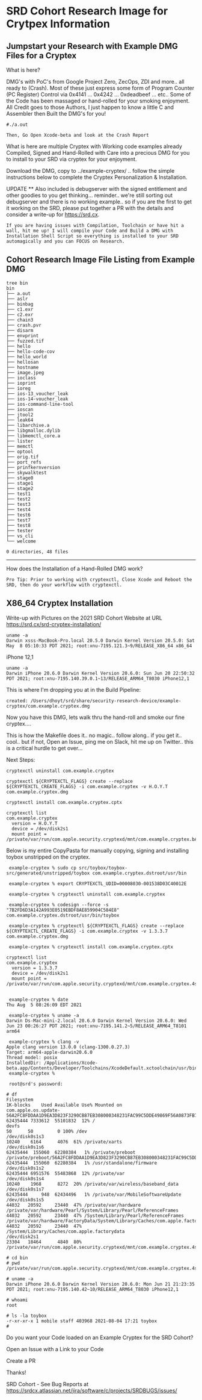 # SRD Cohort Research Image for Crytpex Information

Jumpstart your Research with Example DMG Files for a Cryptex
-----------
What is here?

DMG's with PoC's from Google Project Zero, ZecOps, ZDI and more.. all ready to (Crash). Most of these just express some form of Program Counter (PC Register) Control via 0x4141 ... 0x4242 ... 0xdeadbeef ... etc.. Some of the Code has been massaged or hand-rolled for your smoking enjoyment. All Credit goes to those Authors, I just happen to know a little C and Assembler then Built the DMG's for you!

```
#./a.out

Then, Go Open Xcode-beta and look at the Crash Report
```
What is here are multiple Cryptex with Working code examples already Compiled, Signed and Hand-Rolled with Care into a precious DMG for you to install to your SRD via cryptex for your enjoyment. 

Download the DMG, copy to ../example-cryptex/ .. follow the simple instructions below to complete the Cryptex Personalization & Installation.

UPDATE ** Also included is debugserver with the signed entitlement and other goodies to you get thinking... reminder.. we're still sorting out debugserver and there is no working example.. so if you are the first to get it working on the SRD, please put together a PR with the details and consider a write-up for https://srd.cx.

```
If you are having issues with Compilation, Toolchain or have hit a wall, hit me up! I will compile your Code and Build a DMG with Installation Shell Script so everything is installed to your SRD automagically and you can FOCUS on Research.
```
Cohort Research Image File Listing from Example DMG
-----
```
tree bin
bin
├── a.out
├── aslr
├── binbag
├── c1.exr
├── c2.exr
├── chain3
├── crash.pvr
├── disarm
├── envprint
├── fuzzed.tif
├── hello
├── hello-code-cov
├── hello_world
├── hellosan
├── hostname
├── image.jpeg
├── ioclass
├── ioprint
├── ioreg
├── ios-13_voucher_leak
├── ios-14-voucher_leak
├── ios-command-line-tool
├── ioscan
├── jtool2
├── leak64
├── libarchive.a
├── libgmalloc.dylib
├── libmemctl_core.a
├── lister
├── memctl
├── optool
├── orig.tif
├── port_refs
├── prinfkernversion
├── skywalktest
├── stage0
├── stage1
├── stage2
├── test1
├── test2
├── test3
├── test4
├── test6
├── test7
├── test8
├── tester
├── vs_cli
└── welcome

0 directories, 48 files
```

-------------
How does the Installation of a Hand-Rolled DMG work?
```
Pro Tip: Prior to working with cryptexctl, Close Xcode and Reboot the SRD, then do your workflow with cryptexctl. 
```
X86_64 Cryptex Installation 
------
Write-up with Pictures on the 2021 SRD Cohort Website at URL https://srd.cx/srd-cryptex-installation/ 
```
uname -a
Darwin xsss-MacBook-Pro.local 20.5.0 Darwin Kernel Version 20.5.0: Sat May  8 05:10:33 PDT 2021; root:xnu-7195.121.3~9/RELEASE_X86_64 x86_64
```
iPhone 12,1
```
uname -a
Darwin iPhone 20.6.0 Darwin Kernel Version 20.6.0: Sun Jun 20 22:50:32 PDT 2021; root:xnu-7195.140.39.0.1~13/RELEASE_ARM64_T8030 iPhone12,1
```
This is where I'm dropping you at in the Build Pipeline:
```
created: /Users/dhoyt/srd/share/security-research-device/example-cryptex/com.example.cryptex.dmg
```
Now you have this DMG, lets walk thru the hand-roll and smoke our fine cryptex.... 

This is how the Makefile does it.. no magic.. follow along.. if you get it.. cool.. but if not, Open an Issue, ping me on Slack, hit me up on Twitter.. this is a critical hurdle to get over...

Next Steps:
```
cryptexctl uninstall com.example.cryptex 
```
```
cryptexctl ${CRYPTEXCTL_FLAGS} create --replace ${CRYPTEXCTL_CREATE_FLAGS} -i com.example.cryptex -v H.O.Y.T com.example.cryptex.dmg
```
```
cryptexctl install com.example.cryptex.cptx 
```
```
cryptexctl list                            
com.example.cryptex
  version = H.O.Y.T
  device = /dev/disk2s1
  mount point = /private/var/run/com.apple.security.cryptexd/mnt/com.example.cryptex.bAa5aS
```
Below is my entire CopyPasta for manually copying, signing and installing toybox unstripped on the cryptex.
```
 example-cryptex % sudo cp src/toybox/toybox-src/generated/unstripped/toybox com.example.cryptex.dstroot/usr/bin

 example-cryptex % export CRYPTEXCTL_UDID=00008030-001538D03C40012E

 example-cryptex % cryptexctl uninstall com.example.cryptex

 example-cryptex % codesign --force -s "7B2FD6D3A142A993E0519EBDF8AE859904C584E8"  com.example.cryptex.dstroot/usr/bin/toybox

 example-cryptex % cryptexctl ${CRYPTEXCTL_FLAGS} create --replace ${CRYPTEXCTL_CREATE_FLAGS} -i com.example.cryptex -v 1.3.3.7 com.example.cryptex.dmg

 example-cryptex % cryptexctl install com.example.cryptex.cptx

cryptexctl list
com.example.cryptex
  version = 1.3.3.7
  device = /dev/disk2s1
  mount point = /private/var/run/com.apple.security.cryptexd/mnt/com.example.cryptex.4sDbV3


 example-cryptex % date
Thu Aug  5 08:26:09 EDT 2021

 example-cryptex % uname -a
Darwin Ds-Mac-mini-2.local 20.6.0 Darwin Kernel Version 20.6.0: Wed Jun 23 00:26:27 PDT 2021; root:xnu-7195.141.2~5/RELEASE_ARM64_T8101 arm64

 example-cryptex % clang -v
Apple clang version 13.0.0 (clang-1300.0.27.3)
Target: arm64-apple-darwin20.6.0
Thread model: posix
InstalledDir: /Applications/Xcode-beta.app/Contents/Developer/Toolchains/XcodeDefault.xctoolchain/usr/bin
 example-cryptex %
 
 root@srd's password:

# df
Filesystem                                                                                                                                1K-blocks    Used Available Use% Mounted on
com.apple.os.update-56A2FC8FDDAA1D9EA3D823F3290CB87EB308000348231FAC99C5DDE49869F56A0873FB7AE5E14008058B28F2EC5289CC@/dev/disk0s1s1        62435444 7333612  55101832  12% /
devfs                                                                                                                                            50      50         0 100% /dev
/dev/disk0s1s3                                                                                                                                10240    6164      4076  61% /private/xarts
/dev/disk0s1s6                                                                                                                             62435444  155060  62280384   1% /private/preboot
/private/preboot/56A2FC8FDDAA1D9EA3D823F3290CB87EB308000348231FAC99C5DDE49869F56A0873FB7AE5E14008058B28F2EC5289CC/usr/standalone/firmware  62435444  155060  62280384   1% /usr/standalone/firmware
/dev/disk0s1s2                                                                                                                             62435444 6951576  55483868  12% /private/var
/dev/disk0s1s4                                                                                                                                10240    1968      8272  20% /private/var/wireless/baseband_data
/dev/disk0s1s7                                                                                                                             62435444     948  62434496   1% /private/var/MobileSoftwareUpdate
/dev/disk0s1s5                                                                                                                                44032   20592     23440  47% /private/var/hardware
/private/var/hardware/Pearl/System/Library/Pearl/ReferenceFrames                                                                              44032   20592     23440  47% /System/Library/Pearl/ReferenceFrames
/private/var/hardware/FactoryData/System/Library/Caches/com.apple.factorydata                                                                 44032   20592     23440  47% /System/Library/Caches/com.apple.factorydata
/dev/disk2s1                                                                                                                                  23304   18464      4840  80% /private/var/run/com.apple.security.cryptexd/mnt/com.example.cryptex.4sDbV3

# cd bin
# pwd
/private/var/run/com.apple.security.cryptexd/mnt/com.example.cryptex.4sDbV3/usr/bin

# uname -a
Darwin iPhone 20.6.0 Darwin Kernel Version 20.6.0: Mon Jun 21 21:23:35 PDT 2021; root:xnu-7195.140.42~10/RELEASE_ARM64_T8030 iPhone12,1

# whoami
root

# ls -la toybox
-r-xr-xr-x 1 mobile staff 403968 2021-08-04 17:21 toybox
#
```

Do you want your Code loaded on an Example Cryptex for the SRD Cohort?

Open an Issue with a Link to your Code

Create a PR

Thanks!

SRD Cohort - See Bug Reports at https://srdcx.atlassian.net/jira/software/c/projects/SRDBUGS/issues/
